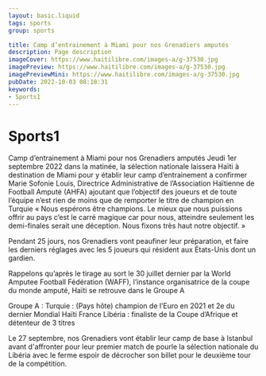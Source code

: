 ```yaml
---
layout: basic.liquid
tags: sports
group: sports

title: Camp d’entrainement à Miami pour nos Grenadiers amputés
description: Page description
imageCover: https://www.haitilibre.com/images-a/g-37530.jpg
imagePreview: https://www.haitilibre.com/images-a/g-37530.jpg
imagePreviewMini: https://www.haitilibre.com/images-a/g-37530.jpg
pubDate: 2022-10-03 08:18:31
keywords:
- Sports1
---
```


# Sports1

Camp d’entrainement à Miami pour nos Grenadiers amputés
Jeudi 1er septembre 2022 dans la matinée, la sélection nationale laissera Haïti à destination de Miami pour y établir leur camp d’entrainement a confirmer Marie Sofonie Louis, Directrice Administrative de l’Association Haïtienne de Football Amputé (AHFA) ajoutant que l’objectif des joueurs et de toute l’équipe n’est rien de moins que de remporter le titre de champion en Turquie « Nous espérons être champions. Le mieux que nous puissions offrir au pays c’est le carré magique car pour nous, atteindre seulement les demi-finales serait une déception. Nous fixons très haut notre objectif. »

Pendant 25 jours, nos Grenadiers vont peaufiner leur préparation, et faire les derniers réglages avec les 5 joueurs qui résident aux États-Unis dont un gardien.

Rappelons qu’après le tirage au sort le 30 juillet dernier par la World Amputee Football Fédération (WAFF), l’instance organisatrice de la coupe du monde amputé, Haïti se retrouve dans le Groupe A

Groupe A :
Turquie : (Pays hôte) champion de l’Euro en 2021 et 2e du dernier Mondial
Haïti
France
Libéria : finaliste de la Coupe d’Afrique et détenteur de 3 titres

Le 27 septembre, nos Grenadiers vont établir leur camp de base à Istanbul avant d'affronter pour leur premier match de pourle la sélection nationale du Libéria avec le ferme espoir de décrocher son billet pour le deuxième tour de la compétition.
